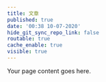 ```yaml
---
title: 文章
published: true
date: '00:38 10-07-2020'
hide_git_sync_repo_link: false
routable: true
cache_enable: true
visible: true
---
```


Your page content goes here.